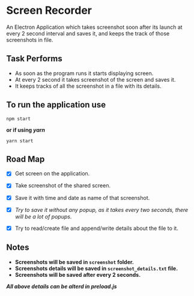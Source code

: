 # Screen Recorder
An Electron Application which takes screenshot soon after its launch at every 2 second interval and saves it, and keeps the track of those screenshots in file.

## Task Performs
- As soon as the program runs it starts displaying screen.
- At every 2 second it takes screenshot of the screen and saves it.
- It keeps tracks of all the screenshot in a file with its details.

## To run the application use 
```
npm start
```
**or if using _yarn_**
```
yarn start
```
## Road Map
- [X] Get screen on the application.
- [X] Take screenshot of the shared screen.
- [X] Save it with time and date as name of that screenshot.
- [X] *Try to save it without any popup, as it takes every two seconds, there will be a lot of popups.*
- [X] Try to read/create file and append/write details about the file to it.


## Notes
- **Screenshots will be saved in `screenshot` folder.**
- **Screenshots details will be saved in `screenshot_details.txt` file.**
- **Screenshots will be saved after every 2 seconds.**

**_All above details can be alterd in preload.js_**
